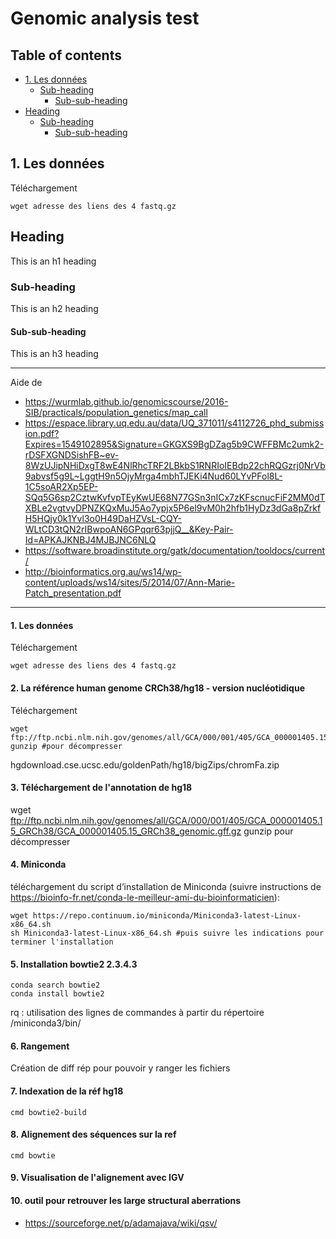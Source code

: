 # Genomic analysis test

## Table of contents
- [1. Les données](#heading)
  * [Sub-heading](#sub-heading)
    + [Sub-sub-heading](#sub-sub-heading)
- [Heading](#heading-1)
  * [Sub-heading](#sub-heading-1)
    + [Sub-sub-heading](#sub-sub-heading-1)


## 1. Les données

Téléchargement 
```
wget adresse des liens des 4 fastq.gz
```

## Heading

This is an h1 heading

### Sub-heading

This is an h2 heading

#### Sub-sub-heading

This is an h3 heading


--------------------------------------------------------------------------------

Aide de 
* https://wurmlab.github.io/genomicscourse/2016-SIB/practicals/population_genetics/map_call
* https://espace.library.uq.edu.au/data/UQ_371011/s4112726_phd_submission.pdf?Expires=1549102895&Signature=GKGXS9BgDZag5b9CWFFBMc2umk2-rDSFXGNDSishFB~ev-8WzUJipNHiDxgT8wE4NlRhcTRF2LBkbS1RNRIoIEBdp22chRQGzrj0NrVb9abvsf5g9L~LggtH9n5OjyMrga4mbhTJEKi4Nud60LYvPFol8L-1C5soAR2Xp5EP-SQq5G6sp2CztwKvfvpTEyKwUE68N77GSn3nICx7zKFscnucFiF2MM0dTXBLe2vgtvyDPNZKQxMuJ5Ao7ypjx5P6el9vM0h2hfb1HyDz3dGa8pZrkfH5HQjy0k1Yvl3o0H49DaHZVsL-CQY-WLtCD3tQN2rIBwpoAN6GPqqr63pjjQ__&Key-Pair-Id=APKAJKNBJ4MJBJNC6NLQ
* https://software.broadinstitute.org/gatk/documentation/tooldocs/current/
* http://bioinformatics.org.au/ws14/wp-content/uploads/ws14/sites/5/2014/07/Ann-Marie-Patch_presentation.pdf

---------------------------------------------------------------------

#### 1. Les données
Téléchargement 
```
wget adresse des liens des 4 fastq.gz
```

#### 2. La référence human genome CRCh38/hg18 - version nucléotidique
Téléchargement
```
wget ftp://ftp.ncbi.nlm.nih.gov/genomes/all/GCA/000/001/405/GCA_000001405.15_GRCh38/GCA_000001405.15_GRCh38_genomic.fna.gz
gunzip #pour décompresser
```
hgdownload.cse.ucsc.edu/goldenPath/hg18/bigZips/chromFa.zip

#### 3. Téléchargement de l'annotation de hg18

wget ftp://ftp.ncbi.nlm.nih.gov/genomes/all/GCA/000/001/405/GCA_000001405.15_GRCh38/GCA_000001405.15_GRCh38_genomic.gff.gz
gunzip pour décompresser
 
#### 4. Miniconda 
téléchargement du script d’installation de Miniconda (suivre instructions de https://bioinfo-fr.net/conda-le-meilleur-ami-du-bioinformaticien): 
```
wget https://repo.continuum.io/miniconda/Miniconda3-latest-Linux-x86_64.sh
sh Miniconda3-latest-Linux-x86_64.sh #puis suivre les indications pour terminer l'installation
```

#### 5. Installation bowtie2 2.3.4.3 
```
conda search bowtie2
conda install bowtie2
```
rq : utilisation des lignes de commandes à partir du répertoire /miniconda3/bin/

#### 6.  Rangement
Création de diff rép pour pouvoir y ranger les fichiers

#### 7. Indexation de la réf hg18

```
cmd bowtie2-build
```

#### 8. Alignement des séquences sur la ref
```
cmd bowtie
```
#### 9. Visualisation de l'alignement avec IGV

#### 10. outil pour retrouver les large structural aberrations

- https://sourceforge.net/p/adamajava/wiki/qsv/
